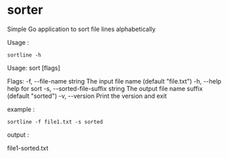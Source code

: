 # sorter
Simple Go application to sort file lines alphabetically

Usage :

```
sortline -h
```

Usage:
  sort [flags]

Flags:
  -f, --file-name string            The input file name (default "file.txt")
  -h, --help                        help for sort
  -s, --sorted-file-suffix string   The output file name suffix (default "sorted")
  -v, --version                     Print the version and exit


example : 

```
sortline -f file1.txt -s sorted
```

output :

file1-sorted.txt
